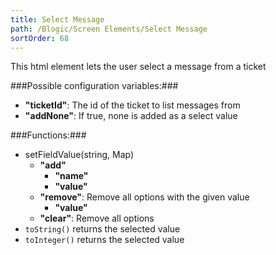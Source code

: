 ```yaml
---
title: Select Message
path: /Blogic/Screen Elements/Select Message
sortOrder: 68
---
```



This html element lets the user select a message from a ticket




###Possible configuration variables:###


 - <b>"ticketId"</b>: The id of the ticket to list messages from
 - <b>"addNone"</b>: If true, none is added as a select value




###Functions:###


 - setFieldValue(string, Map)
    - <b>"add"</b>
         - <b>"name"</b>
         - <b>"value"</b>
    - <b>"remove"</b>: Remove all options with the given value
         - <b>"value"</b>
    - <b>"clear"</b>: Remove all options
 - `toString()` returns the selected value
 - `toInteger()` returns the selected value


